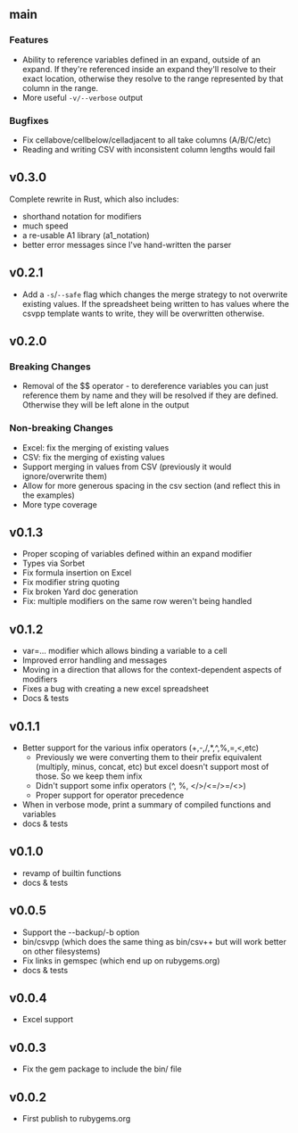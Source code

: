 ## main

### Features

* Ability to reference variables defined in an expand, outside of an expand.  If they're referenced inside an expand they'll resolve to their exact location, otherwise they resolve to the range represented by that column in the range.
* More useful `-v/--verbose` output

### Bugfixes

* Fix cellabove/cellbelow/celladjacent to all take columns (A/B/C/etc)
* Reading and writing CSV with inconsistent column lengths would fail

## v0.3.0

Complete rewrite in Rust, which also includes:

* shorthand notation for modifiers
* much speed
* a re-usable A1 library (a1\_notation)
* better error messages since I've hand-written the parser

## v0.2.1

- Add a `-s`/`--safe` flag which changes the merge strategy to not overwrite existing values.  If the spreadsheet being written to has values where the csvpp template wants to write, they will be overwritten otherwise.

## v0.2.0

### **Breaking Changes**

- Removal of the $$ operator - to dereference variables you can just reference them by name and they will be resolved if they are defined.  Otherwise they will be left alone in the output

### Non-breaking Changes

- Excel: fix the merging of existing values 
- CSV: fix the merging of existing values 
- Support merging in values from CSV (previously it would ignore/overwrite them)
- Allow for more generous spacing in the csv section (and reflect this in the examples)
- More type coverage

## v0.1.3

- Proper scoping of variables defined within an expand modifier
- Types via Sorbet
- Fix formula insertion on Excel
- Fix modifier string quoting
- Fix broken Yard doc generation
- Fix: multiple modifiers on the same row weren't being handled 

## v0.1.2

- var=... modifier which allows binding a variable to a cell
- Improved error handling and messages
- Moving in a direction that allows for the context-dependent aspects of modifiers
- Fixes a bug with creating a new excel spreadsheet
- Docs & tests

## v0.1.1

- Better support for the various infix operators (+,-,/,*,^,%,=,<,etc)
  * Previously we were converting them to their prefix equivalent (multiply, minus, concat, etc) but excel doesn't support most of those.  So we keep them infix
  * Didn't support some infix operators (^, %, </>/<=/>=/<>)
  * Proper support for operator precedence
- When in verbose mode, print a summary of compiled functions and variables
- docs & tests

## v0.1.0

- revamp of builtin functions
- docs & tests

## v0.0.5

- Support the --backup/-b option
- bin/csvpp (which does the same thing as bin/csv++ but will work better on other filesystems)
- Fix links in gemspec (which end up on rubygems.org)
- docs & tests

## v0.0.4

- Excel support

## v0.0.3

- Fix the gem package to include the bin/ file

## v0.0.2

- First publish to rubygems.org
